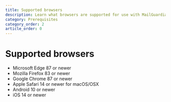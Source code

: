 ```yaml
---
title: Supported browsers
description: Learn what browsers are supported for use with MailGuardian
category: Prerequisites
category_order: 2
article_order: 0
---
```

# Supported browsers

- Microsoft Edge 87 or newer
- Mozilla Firefox 83 or newer
- Google Chrome 87 or newer
- Apple Safari 14 or newer for macOS/OSX
- Android 10 or newer
- iOS 14 or newer